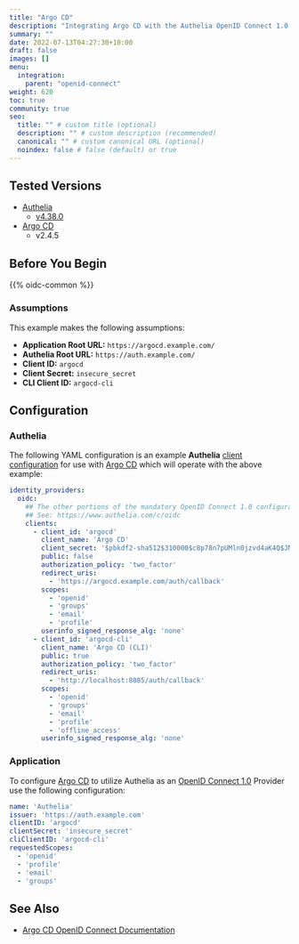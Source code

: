 ```yaml
---
title: "Argo CD"
description: "Integrating Argo CD with the Authelia OpenID Connect 1.0 Provider."
summary: ""
date: 2022-07-13T04:27:30+10:00
draft: false
images: []
menu:
  integration:
    parent: "openid-connect"
weight: 620
toc: true
community: true
seo:
  title: "" # custom title (optional)
  description: "" # custom description (recommended)
  canonical: "" # custom canonical URL (optional)
  noindex: false # false (default) or true
---
```


## Tested Versions

* [Authelia]
  * [v4.38.0](https://github.com/authelia/authelia/releases/tag/v4.38.0)
* [Argo CD]
  * v2.4.5

## Before You Begin

{{% oidc-common %}}

### Assumptions

This example makes the following assumptions:

* __Application Root URL:__ `https://argocd.example.com/`
* __Authelia Root URL:__ `https://auth.example.com/`
* __Client ID:__ `argocd`
* __Client Secret:__ `insecure_secret`
* __CLI Client ID:__ `argocd-cli`

## Configuration

### Authelia

The following YAML configuration is an example __Authelia__
[client configuration](../../../configuration/identity-providers/openid-connect/clients.md) for use with [Argo CD]
which will operate with the above example:

```yaml
identity_providers:
  oidc:
    ## The other portions of the mandatory OpenID Connect 1.0 configuration go here.
    ## See: https://www.authelia.com/c/oidc
    clients:
      - client_id: 'argocd'
        client_name: 'Argo CD'
        client_secret: '$pbkdf2-sha512$310000$c8p78n7pUMln0jzvd4aK4Q$JNRBzwAo0ek5qKn50cFzzvE9RXV88h1wJn5KGiHrD0YKtZaR/nCb2CJPOsKaPK0hjf.9yHxzQGZziziccp6Yng'  # The digest of 'insecure_secret'.
        public: false
        authorization_policy: 'two_factor'
        redirect_uris:
          - 'https://argocd.example.com/auth/callback'
        scopes:
          - 'openid'
          - 'groups'
          - 'email'
          - 'profile'
        userinfo_signed_response_alg: 'none'
      - client_id: 'argocd-cli'
        client_name: 'Argo CD (CLI)'
        public: true
        authorization_policy: 'two_factor'
        redirect_uris:
          - 'http://localhost:8085/auth/callback'
        scopes:
          - 'openid'
          - 'groups'
          - 'email'
          - 'profile'
          - 'offline_access'
        userinfo_signed_response_alg: 'none'
```

### Application

To configure [Argo CD] to utilize Authelia as an [OpenID Connect 1.0] Provider use the following configuration:

```yaml
name: 'Authelia'
issuer: 'https://auth.example.com'
clientID: 'argocd'
clientSecret: 'insecure_secret'
cliClientID: 'argocd-cli'
requestedScopes:
  - 'openid'
  - 'profile'
  - 'email'
  - 'groups'
```

## See Also

* [Argo CD OpenID Connect Documentation](https://argo-cd.readthedocs.io/en/stable/operator-manual/user-management/#existing-oidc-provider)

[Authelia]: https://www.authelia.com
[Argo CD]: https://argo-cd.readthedocs.io/en/stable/
[OpenID Connect 1.0]: ../../openid-connect/introduction.md




